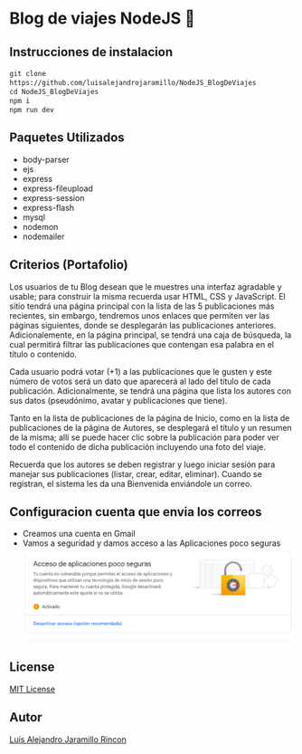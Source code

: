 # Blog de viajes NodeJS :milky_way:

## Instrucciones de instalacion
```
git clone https://github.com/luisalejandrojaramillo/NodeJS_BlogDeViajes
cd NodeJS_BlogDeViajes
npm i
npm run dev 
```

## Paquetes Utilizados
* body-parser
* ejs
* express
* express-fileupload
* express-session
* express-flash
* mysql
* nodemon
* nodemailer

## Criterios (Portafolio)

Los usuarios de tu Blog desean que le muestres una interfaz agradable y usable; para construir la misma recuerda usar HTML, CSS y JavaScript. El sitio tendrá una página principal con la lista de las 5 publicaciones más recientes, sin embargo, tendremos unos enlaces que permiten ver las páginas siguientes, donde se desplegarán las publicaciones anteriores. Adicionalemente, en la página principal, se tendrá una caja de búsqueda, la cual permitirá filtrar las publicaciones que contengan esa palabra en el título o contenido.

Cada usuario podrá votar (+1) a las publicaciones que le gusten y este número de votos será un dato que aparecerá al lado del título de cada publicación. Adicionalmente, se tendrá una página que lista los autores con sus datos (pseudónimo, avatar y publicaciones que tiene).

Tanto en la lista de publicaciones de la página de Inicio, como en la lista de  publicaciones de la página de Autores, se desplegará el título y un resumen de la misma; allí se puede hacer clic sobre la publicación para poder ver todo el contenido de dicha publicación incluyendo una foto del viaje.

Recuerda que los autores se deben registrar y luego iniciar sesión para manejar sus publicaciones (listar, crear, editar, eliminar). Cuando se registran, el sistema les da una Bienvenida enviándole un correo.

## Configuracion cuenta que envia los correos
* Creamos una cuenta en Gmail
* Vamos a seguridad y damos acceso a las Aplicaciones poco seguras
![Google Security](/img/googleacc.PNG)

## License
[MIT License](/LICENSE)

## Autor
[Luis Alejandro Jaramillo Rincon](https://github.com/luisalejandrojaramillo)
